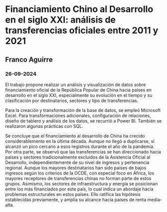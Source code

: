 # Financiamiento Chino al Desarrollo en el siglo XXI: análisis de transferencias oficiales entre 2011 y 2021
## Franco Aguirre
### 26-09-2024

El trabajo propone realizar un análisis y visualización de datos sobre financiamiento oficial de la República Popular de China hacia países en desarrollo en el siglo XXI, especialmente su evolución en el tiempo y su clasificación por destinatarios, sectores y tipo de transferencias.

Para la creación y transformación de la base de datos, se empleó Microsoft Excel. Para transformaciones adicionales, configuración de relaciones, diseño de tablero y análisis de los datos, se recurrió a Power BI. También se realizaron algunas prácticas con SQL.

Se concluye que el financiamiento al desarrollo de China ha crecido considerablemente en la última década. Aunque no llegó a duplicarse, sí alcanzó un pico cercano a esos registros durante el año de la pandemia. Por otra parte, se observó que las transferencias se han direccionado hacia países y sectores tradicionalmente excluidos de la Asistencia Oficial al Desarrollo, independientemente de su nivel de ingresos y pertenencia regional. Aunque los mayores destinatarios han sido países de bajos ingresos según los criterios de la OCDE, con especial foco en África, los mayores receptores de transferencias chinas no forman parte de estos grupos. Asimismo, los sectores de infraestructura y energía se posicionan entre los más financiados por este país, lo cual indica un abordaje hacia problemas estructurales en estos países. Ello ratifica las hipótesis establecidas previamente, y amplía su alcance hacia países de renta media-alta.